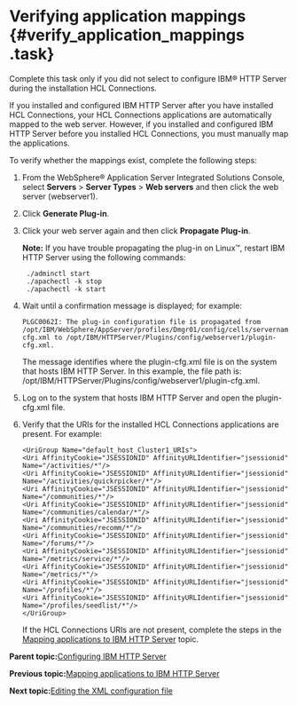 # Verifying application mappings {#verify_application_mappings .task}

Complete this task only if you did not select to configure IBM® HTTP Server during the installation HCL Connections.

If you installed and configured IBM HTTP Server after you have installed HCL Connections, your HCL Connections applications are automatically mapped to the web server. However, if you installed and configured IBM HTTP Server before you installed HCL Connections, you must manually map the applications.

To verify whether the mappings exist, complete the following steps:

1.  From the WebSphere® Application Server Integrated Solutions Console, select **Servers** \> **Server Types** \> **Web servers** and then click the web server \(webserver1\).

2.  Click **Generate Plug-in**.

3.  Click your web server again and then click **Propagate Plug-in**.

    **Note:** If you have trouble propagating the plug-in on Linux™, restart IBM HTTP Server using the following commands:

    ```
     ./adminctl start
     ./apachectl -k stop
     ./apachectl -k start
    
    ```

4.  Wait until a confirmation message is displayed; for example:

    ```
    PLGC0062I: The plug-in configuration file is propagated from /opt/IBM/WebSphere/AppServer/profiles/Dmgr01/config/cells/servernameCell01/nodes/webserver1/servers/webserver1/plugin-cfg.xml to /opt/IBM/HTTPServer/Plugins/config/webserver1/plugin-cfg.xml.
    ```

    The message identifies where the plugin-cfg.xml file is on the system that hosts IBM HTTP Server. In this example, the file path is: /opt/IBM/HTTPServer/Plugins/config/webserver1/plugin-cfg.xml.

5.  Log on to the system that hosts IBM HTTP Server and open the plugin-cfg.xml file.

6.  Verify that the URIs for the installed HCL Connections applications are present. For example:

    ```
    <UriGroup Name="default_host_Cluster1_URIs">      
    <Uri AffinityCookie="JSESSIONID" AffinityURLIdentifier="jsessionid" Name="/activities/*"/>      
    <Uri AffinityCookie="JSESSIONID" AffinityURLIdentifier="jsessionid" Name="/activities/quickrpicker/*"/>      
    <Uri AffinityCookie="JSESSIONID" AffinityURLIdentifier="jsessionid" Name="/communities/*"/>      
    <Uri AffinityCookie="JSESSIONID" AffinityURLIdentifier="jsessionid" Name="/communities/calendar/*"/>      
    <Uri AffinityCookie="JSESSIONID" AffinityURLIdentifier="jsessionid" Name="/communities/recomm/*"/>      
    <Uri AffinityCookie="JSESSIONID" AffinityURLIdentifier="jsessionid" Name="/forums/*"/>      
    <Uri AffinityCookie="JSESSIONID" AffinityURLIdentifier="jsessionid" Name="/metrics/service/*"/>      
    <Uri AffinityCookie="JSESSIONID" AffinityURLIdentifier="jsessionid" Name="/metrics/*"/>      
    <Uri AffinityCookie="JSESSIONID" AffinityURLIdentifier="jsessionid" Name="/profiles/*"/>      
    <Uri AffinityCookie="JSESSIONID" AffinityURLIdentifier="jsessionid" Name="/profiles/seedlist/*"/>   
    </UriGroup>
    ```

    If the HCL Connections URIs are not present, complete the steps in the [Mapping applications to IBM HTTP Server](t_map_apps2ihs.md) topic.


**Parent topic:**[Configuring IBM HTTP Server](../install/c_add_ihs_over.md)

**Previous topic:**[Mapping applications to IBM HTTP Server](../install/t_map_apps2ihs.md)

**Next topic:**[Editing the XML configuration file](../install/t_editing_xml_config_file.md)

